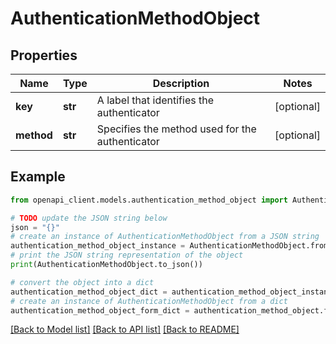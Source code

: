 # AuthenticationMethodObject


## Properties

Name | Type | Description | Notes
------------ | ------------- | ------------- | -------------
**key** | **str** | A label that identifies the authenticator | [optional] 
**method** | **str** | Specifies the method used for the authenticator | [optional] 

## Example

```python
from openapi_client.models.authentication_method_object import AuthenticationMethodObject

# TODO update the JSON string below
json = "{}"
# create an instance of AuthenticationMethodObject from a JSON string
authentication_method_object_instance = AuthenticationMethodObject.from_json(json)
# print the JSON string representation of the object
print(AuthenticationMethodObject.to_json())

# convert the object into a dict
authentication_method_object_dict = authentication_method_object_instance.to_dict()
# create an instance of AuthenticationMethodObject from a dict
authentication_method_object_form_dict = authentication_method_object.from_dict(authentication_method_object_dict)
```
[[Back to Model list]](../README.md#documentation-for-models) [[Back to API list]](../README.md#documentation-for-api-endpoints) [[Back to README]](../README.md)


